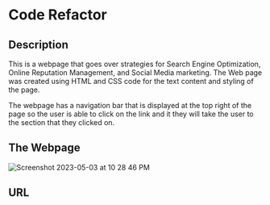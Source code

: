 # Code Refactor

## Description
This is a webpage that goes over strategies for Search Engine Optimization, Online Reputation Management, and Social Media marketing. The Web page was created using HTML and CSS code for the text content and styling of the page.

The webpage has a navigation bar that is displayed at the top right of the page so the user is able to click on the link and it they will take the user to the section that they clicked on.

## The Webpage
![Screenshot 2023-05-03 at 10 28 46 PM](https://user-images.githubusercontent.com/126508376/236098046-c329bd0e-aa0f-47c4-8126-1e681d3bef82.png)

## URL
